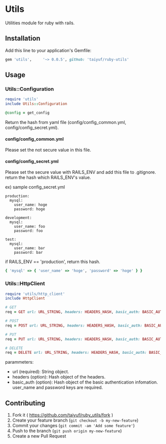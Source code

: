 # Utils

Utilities module for ruby with rails.

## Installation

Add this line to your application's Gemfile:

```ruby
gem 'utils',     '~> 0.0.5', github: 'taiyuf/ruby-utils'
```

## Usage

### Utils::Configuration

```ruby
require 'utils'
include Utils::Configuration

@config = get_config
```

Return the hash from yaml file (config/config_common.yml, config/config_secret.yml).

#### config/config_common.yml

Please set the not secure value in this file.

#### config/config_secret.yml

Please set the secure value with RAILS_ENV and add this file to .gitignore.
return the hash which RAILS_ENV's value.

ex) sample config_secret.yml

```
production:
  mysql:
    user_name: hoge
    password: hoge

development:
  mysql:
    user_name: foo
    password: foo

test:
  mysql:
    user_name: bar
    password: bar
```

if RAILS_ENV == 'production', return this hash.

```ruby
{ 'mysql' => { 'user_name' => 'hoge', 'password' => 'hoge' } }
```

### Utils::HttpClient

```ruby
require 'utils/http_client'
include HttpClient

# GET
req = GET url: URL_STRING, headers: HEADERS_HASH, basic_auth: BASIC_AUTH_HASH

# POST
req = POST url: URL_STRING, headers: HEADERS_HASH, basic_auth: BASIC_AUTH_HASH

# PUT
req = PUT url: URL_STRING, headers: HEADERS_HASH, basic_auth: BASIC_AUTH_HASH}

# DELETE
req = DELETE url: URL_STRING, headers: HEADERS_HASH, basic_auth: BASIC_AUTH_HASH
```

parammeters:

* url (required):      String object.
* headers (option):    Hash object of the headers.
* basic_auth (option): Hash object of the basic authentication infomation. user_name and password keys are required.


## Contributing

1. Fork it ( https://github.com/taiyuf/ruby_utils/fork )
2. Create your feature branch (`git checkout -b my-new-feature`)
3. Commit your changes (`git commit -am 'Add some feature'`)
4. Push to the branch (`git push origin my-new-feature`)
5. Create a new Pull Request
